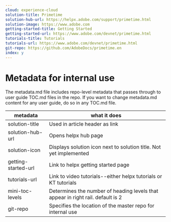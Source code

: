 ```yaml
---
cloud: experience-cloud
solution-title: Primetime
solution-hub-url: https://helpx.adobe.com/support/primetime.html
solution-image: https://www.adobe.com
getting-started-title: Getting Started
getting-started-url: https://www.adobe.com/devnet/primetime.html
tutorials-title: Tutorials
tutorials-url: https://www.adobe.com/devnet/primetime.html
git-repo: https://github.com/AdobeDocs/primetime.en
index: y
---
```


# Metadata for internal use

The metadata.md file includes repo-level metadata that passes through to user guide TOC.md files in the repo. If you want to change metadata.md content for any user guide, do so in any TOC.md file.

| metadata | what it does |
|--- |--- |
| solution-title | Used in article header as link |
| solution-hub-url | Opens helpx hub page |
| solution-icon | Displays solution icon next to solution title. Not yet implemented |
| getting-started-url | Link to helpx getting started page |
| tutorials-url | Link to video tutorials--either helpx tutorials or KT tutorials |
| mini-toc-levels | Determines the number of heading levels that appear in right rail. default is 2 |
| git-repo | Specifies the location of the master repo for internal use |
